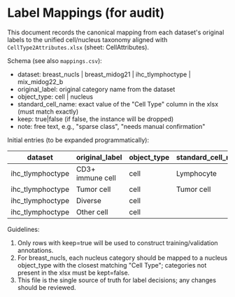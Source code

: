 # Label Mappings (for audit)

This document records the canonical mapping from each dataset's original labels to the unified cell/nucleus taxonomy aligned with `CellType2Attributes.xlsx` (sheet: CellAttributes).

Schema (see also `mappings.csv`):

- dataset: breast_nucls | breast_midog21 | ihc_tlymphoctype | mix_midog22_b
- original_label: original category name from the dataset
- object_type: cell | nucleus
- standard_cell_name: exact value of the "Cell Type" column in the xlsx (must match exactly)
- keep: true|false (if false, the instance will be dropped)
- note: free text, e.g., "sparse class", "needs manual confirmation"

Initial entries (to be expanded programmatically):

| dataset           | original_label         | object_type | standard_cell_name   | keep  | note |
|-------------------|------------------------|-------------|----------------------|-------|------|
| ihc_tlymphoctype  | CD3+ immune cell       | cell        | Lymphocyte           | true  |      |
| ihc_tlymphoctype  | Tumor cell             | cell        | Tumor cell           | true  |      |
| ihc_tlymphoctype  | Diverse                | cell        |                      | false | drop |
| ihc_tlymphoctype  | Other cell             | cell        |                      | false | drop |

Guidelines:

1) Only rows with keep=true will be used to construct training/validation annotations.
2) For breast_nucls, each nucleus category should be mapped to a nucleus object_type with the closest matching "Cell Type"; categories not present in the xlsx must be kept=false.
3) This file is the single source of truth for label decisions; any changes should be reviewed.


